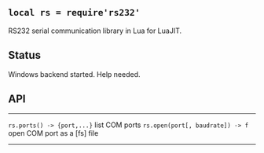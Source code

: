 
## `local rs = require'rs232'`

RS232 serial communication library in Lua for LuaJIT.

## Status

<warn>Windows backend started. Help needed.</warn>

## API

---------------------------------- -------------------------------------------
`rs.ports() -> {port,...}`         list COM ports
`rs.open(port[, baudrate]) -> f`   open COM port as a [fs] file
---------------------------------- -------------------------------------------

